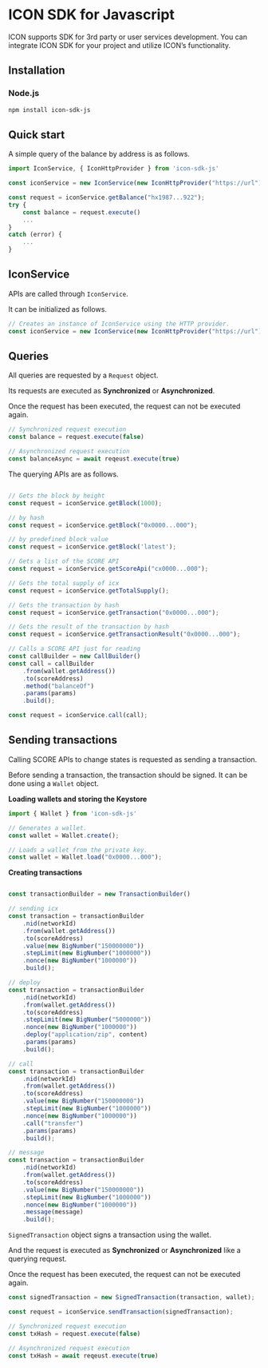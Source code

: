 # ICON SDK for Javascript

ICON supports SDK for 3rd party or user services development. You can integrate ICON SDK for your project and utilize ICON’s functionality.


## Installation

### Node.js

```bash
npm install icon-sdk-js
```


## Quick start

A simple query of the balance by address is as follows.

```javascript
import IconService, { IconHttpProvider } from 'icon-sdk-js'

const iconService = new IconService(new IconHttpProvider("https://url"));

const request = iconService.getBalance("hx1987...922");
try {
    const balance = request.execute()
    ...
}
catch (error) {
    ...
}
```


## IconService

APIs are called through `IconService`.

It can be initialized as follows.

```javascript
// Creates an instance of IconService using the HTTP provider.
const iconService = new IconService(new IconHttpProvider("https://url"));
```


## Queries

All queries are requested by a `Request` object.

Its requests are executed as **Synchronized** or **Asynchronized**.

Once the request has been executed, the request can not be executed again.

```javascript
// Synchronized request execution
const balance = request.execute(false)

// Asynchronized request execution
const balanceAsync = await reqeust.execute(true)
```

The querying APIs are as follows.

```javascript

// Gets the block by height
const request = iconService.getBlock(1000);

// by hash
const request = iconService.getBlock("0x0000...000");

// by predefined block value
const request = iconService.getBlock('latest');

// Gets a list of the SCORE API
const request = iconService.getScoreApi("cx0000...000");

// Gets the total supply of icx
const request = iconService.getTotalSupply();

// Gets the transaction by hash
const request = iconService.getTransaction("0x0000...000");

// Gets the result of the transaction by hash
const request = iconService.getTransactionResult("0x0000...000");

// Calls a SCORE API just for reading
const callBuilder = new CallBuilder()
const call = callBuilder
    .from(wallet.getAddress())
    .to(scoreAddress)
    .method("balanceOf")
    .params(params)
    .build();

const request = iconService.call(call);
```


## Sending transactions

Calling SCORE APIs to change states is requested as sending a transaction.

Before sending a transaction, the transaction should be signed. It can be done using a `Wallet` object.

**Loading wallets and storing the Keystore**

```javascript
import { Wallet } from 'icon-sdk-js'

// Generates a wallet.
const wallet = Wallet.create();

// Loads a wallet from the private key.
const wallet = Wallet.load("0x0000...000");
```

**Creating transactions**

```javascript

const transactionBuilder = new TransactionBuilder()

// sending icx
const transaction = transactionBuilder
    .nid(networkId)
    .from(wallet.getAddress())
    .to(scoreAddress)
    .value(new BigNumber("150000000"))
    .stepLimit(new BigNumber("1000000"))
    .nonce(new BigNumber("1000000"))
    .build();

// deploy
const transaction = transactionBuilder
    .nid(networkId)
    .from(wallet.getAddress())
    .to(scoreAddress)
    .stepLimit(new BigNumber("5000000"))
    .nonce(new BigNumber("1000000"))
    .deploy("application/zip", content)
    .params(params)
    .build();

// call
const transaction = transactionBuilder
    .nid(networkId)
    .from(wallet.getAddress())
    .to(scoreAddress)
    .value(new BigNumber("150000000"))
    .stepLimit(new BigNumber("1000000"))
    .nonce(new BigNumber("1000000"))
    .call("transfer")
    .params(params)
    .build();

// message
const transaction = transactionBuilder
    .nid(networkId)
    .from(wallet.getAddress())
    .to(scoreAddress)
    .value(new BigNumber("150000000"))
    .stepLimit(new BigNumber("1000000"))
    .nonce(new BigNumber("1000000"))
    .message(message)
    .build();
```

`SignedTransaction` object signs a transaction using the wallet.

And the request is executed as **Synchronized** or **Asynchronized** like a querying request.

Once the request has been executed, the request can not be executed again.

```javascript
const signedTransaction = new SignedTransaction(transaction, wallet);

const request = iconService.sendTransaction(signedTransaction);

// Synchronized request execution
const txHash = request.execute(false)

// Asynchronized request execution
const txHash = await reqeust.execute(true)
```